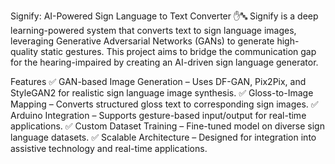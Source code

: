 Signify: AI-Powered Sign Language to Text Converter ✋🔤
Signify is a deep learning-powered system that converts text to sign language images, leveraging Generative Adversarial Networks (GANs) to generate high-quality static gestures. This project aims to bridge the communication gap for the hearing-impaired by creating an AI-driven sign language generator.

Features
✅ GAN-based Image Generation – Uses DF-GAN, Pix2Pix, and StyleGAN2 for realistic sign language image synthesis.
✅ Gloss-to-Image Mapping – Converts structured gloss text to corresponding sign images.
✅ Arduino Integration – Supports gesture-based input/output for real-time applications.
✅ Custom Dataset Training – Fine-tuned model on diverse sign language datasets.
✅ Scalable Architecture – Designed for integration into assistive technology and real-time applications.
